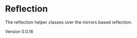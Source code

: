 Reflection
==========

The reflection helper classes over the mirrors based reflection.

Version 0.0.16